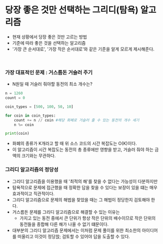 # 당장 좋은 것만 선택하는 그리디(탐욕) 알고리즘
- 현재 상황에서 당장 좋은 것만 고르는 방법
- 기준에 따라 좋은 것을 선택하는 알고리즘
- '가장 큰 순서대로', '가장 작은 순서대로'와 같은 기준을 알게 모르게 제시해준다.
</br>

### 가장 대표적인 문제 : 거스름돈 거슬러 주기
- N원일 때 거슬러 줘야할 동전의 최소 개수는?
```Python
n = 1260
count = 0

coin_types = [500, 100, 50, 10]

for coin in coin_types:
    count += n // coin #해당 화폐로 거슬러 줄 수 있는 동전의 개수 세기
    n %= coin

print(coin)
```
- 화폐의 종류가 K개라고 할 때 위 소스 코드의 시간 복잡도는 O(K)이다.
- 이 알고리즘이 시간 복잡도는 동전의 총 종류에만 영향을 받고, 거슬러 줘야 하는 금액의 크기와는 무관하다.

### 그리디 알고리즘의 정당성
- 그리디 알고리즘을 이용했을 때 '최적의 해'를 찾을 수 없다는 가능성이 다분하지만 
- 탐욕적으로 문제에 접근했을 때 정확한 답을 찾을 수 있다는 보장이 있을 떄는 매우 효과적이고 직관적이다.
- 그리디 알고리즘으로 문제의 해법을 찾았을 때는 그 해법이 정당한지 검토해야 한다.
- 거스름돈 문제를 그리디 알고리즘으로 해결할 수 있는 이유는
    - 가지고 있는 동전 중에서 큰 단위가 항상 작은 단위의 배수이므로 작은 단위의 동전들을 종합해 다른 해가 나올 수 없기 떄문이다.
- 대부분의 그리디 알고리즘 문제에서는 이처럼 문제 풀이를 위한 최소한의 아이디어를 떠올리고 이것이 정당핝; 검토할 수 있어야 답을 도출할 수 있다.